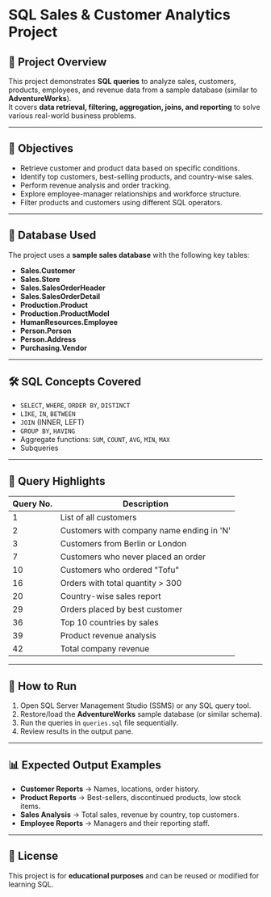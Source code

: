 # SQL Sales & Customer Analytics Project

## 📌 Project Overview
This project demonstrates **SQL queries** to analyze sales, customers, products, employees, and revenue data from a sample database (similar to **AdventureWorks**).  
It covers **data retrieval, filtering, aggregation, joins, and reporting** to solve various real-world business problems.

---

## 🎯 Objectives
- Retrieve customer and product data based on specific conditions.
- Identify top customers, best-selling products, and country-wise sales.
- Perform revenue analysis and order tracking.
- Explore employee-manager relationships and workforce structure.
- Filter products and customers using different SQL operators.

---

## 📂 Database Used
The project uses a **sample sales database** with the following key tables:
- **Sales.Customer**
- **Sales.Store**
- **Sales.SalesOrderHeader**
- **Sales.SalesOrderDetail**
- **Production.Product**
- **Production.ProductModel**
- **HumanResources.Employee**
- **Person.Person**
- **Person.Address**
- **Purchasing.Vendor**

---

## 🛠 SQL Concepts Covered
- `SELECT`, `WHERE`, `ORDER BY`, `DISTINCT`
- `LIKE`, `IN`, `BETWEEN`
- `JOIN` (INNER, LEFT)
- `GROUP BY`, `HAVING`
- Aggregate functions: `SUM`, `COUNT`, `AVG`, `MIN`, `MAX`
- Subqueries

---

## 📜 Query Highlights
| Query No. | Description |
|-----------|-------------|
| 1 | List of all customers |
| 2 | Customers with company name ending in 'N' |
| 3 | Customers from Berlin or London |
| 7 | Customers who never placed an order |
| 10 | Customers who ordered "Tofu" |
| 16 | Orders with total quantity > 300 |
| 20 | Country-wise sales report |
| 29 | Orders placed by best customer |
| 36 | Top 10 countries by sales |
| 39 | Product revenue analysis |
| 42 | Total company revenue |

---

## 🚀 How to Run
1. Open SQL Server Management Studio (SSMS) or any SQL query tool.
2. Restore/load the **AdventureWorks** sample database (or similar schema).
3. Run the queries in `queries.sql` file sequentially.
4. Review results in the output pane.

---

## 📊 Expected Output Examples
- **Customer Reports** → Names, locations, order history.
- **Product Reports** → Best-sellers, discontinued products, low stock items.
- **Sales Analysis** → Total sales, revenue by country, top customers.
- **Employee Reports** → Managers and their reporting staff.

---

## 📄 License
This project is for **educational purposes** and can be reused or modified for learning SQL.

